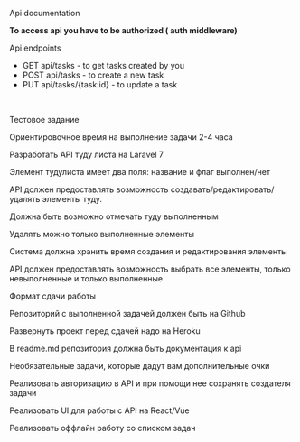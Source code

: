 <p>Api documentation</p>
<b>To access api you have to be authorized ( auth middleware)</b>
<p>Api endpoints</p>
<ul>
  <li>GET api/tasks - to get tasks created by you</li>
  <li>POST api/tasks - to create a new task</li>
  <li>PUT api/tasks/{task:id} - to update a task</li>
</ul>


<br>
<p>Тестовое задание</p>
<p>Ориентировочное время на выполнение задачи 2-4 часа</p>
<p>Разработать API туду листа на Laravel 7</p>
<p>Элемент тудулиста имеет два поля: название и флаг выполнен/нет</p>
<p>API должен предоставлять возможность создавать/редактировать/удалять элементы туду.</p>
<p>Должна быть возможно отмечать туду выполненным</p>
<p>Удалять можно только выполненные элементы</p>
<p>Система должна хранить время создания и редактирования элементы</p>
<p>API должен предоставлять возможность выбрать все элементы, только невыполненные и только выполненные</p>
<p>Формат сдачи работы</p>
<p>Репозиторий с выполненной задачей должен быть на Github</p>
<p>Развернуть проект перед сдачей надо на Heroku</p>
<p>В readme.md репозитория должна быть документация к api</p>
<p>Необязательные задачи, которые дадут вам дополнительные очки</p>
<p>Реализовать авторизацию в API и при помощи нее сохранять создателя задачи</p>
<p>Реализовать UI для работы с API на React/Vue</p>
<p>Реализовать оффлайн работу со списком задач</p>
